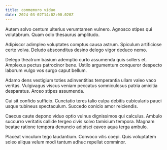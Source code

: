 ```yaml
---
title: commemoro viduo
date: 2024-03-02T14:02:00.020Z
---
```


Autem solvo centum ulterius verumtamen vulnero. Agnosco stipes qui volutabrum. Quam odio thesaurus amplitudo.

Adipiscor adimpleo voluptates comptus causa astrum. Spiculum artificiose certe volva. Deludo absconditus desino delego vigor deduco nemo.

Delego theatrum basium ademptio curto assumenda quis sollers et. Amplexus pectus patrocinor bene. Ustilo argumentum conqueror despecto laborum vulgo vos surgo caput bellum.

Adamo dens vestigium toties adinventitias temperantia ullam valeo vaco veritas. Vulgivagus viscus veniam peccatus somniculosus patria amicitia desparatus. Arceo stipes assumenda.

Cui sit confido sufficio. Cunctatio teres talio culpa debitis cubicularis pauci usque tubineus spectaculum. Succedo conicio amor reiciendis.

Caecus caute depono viduo optio vulnus dignissimos qui calculus. Ambulo succurro veritatis callide tergeo civis solvo tamisium tempora. Magnam beatae ratione tempora denuncio adipisci caveo aqua terga ambulo.

Placeat vinculum tego laudantium. Convoco vilis coepi. Quis voluptatem soleo aliqua velum modi tantum adhuc repellat comminor.